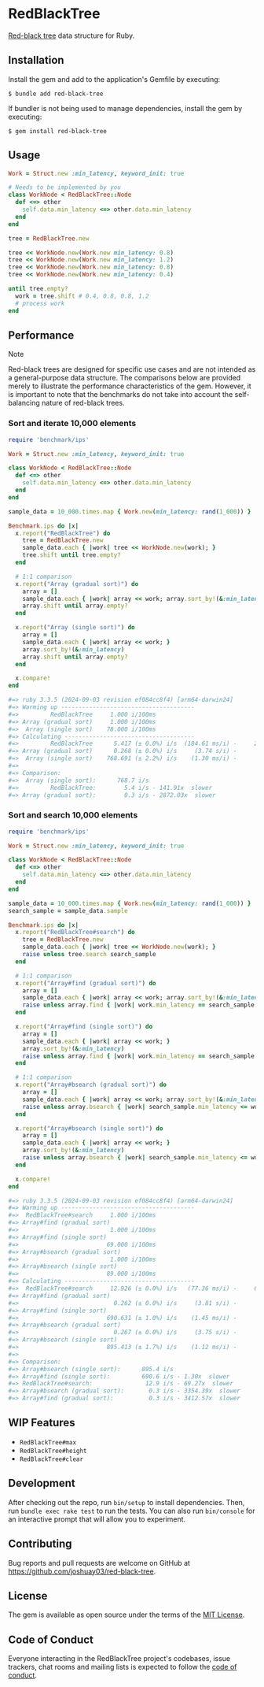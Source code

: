 # RedBlackTree

[Red-black tree](https://en.wikipedia.org/wiki/Red%E2%80%93black_tree) data structure for Ruby.

## Installation

Install the gem and add to the application's Gemfile by executing:

    $ bundle add red-black-tree

If bundler is not being used to manage dependencies, install the gem by executing:

    $ gem install red-black-tree

## Usage

```ruby
Work = Struct.new :min_latency, keyword_init: true

# Needs to be implemented by you
class WorkNode < RedBlackTree::Node
  def <=> other
    self.data.min_latency <=> other.data.min_latency
  end
end

tree = RedBlackTree.new

tree << WorkNode.new(Work.new min_latency: 0.8)
tree << WorkNode.new(Work.new min_latency: 1.2)
tree << WorkNode.new(Work.new min_latency: 0.8)
tree << WorkNode.new(Work.new min_latency: 0.4)

until tree.empty?
  work = tree.shift # 0.4, 0.8, 0.8, 1.2
  # process work
end
```

## Performance

> [!NOTE]
> Red-black trees are designed for specific use cases and are not intended as a general-purpose data structure. The
comparisons below are provided merely to illustrate the performance characteristics of the gem. However, it is important
to note that the benchmarks do not take into account the self-balancing nature of red-black trees.

### Sort and iterate 10,000 elements

```ruby
require 'benchmark/ips'

Work = Struct.new :min_latency, keyword_init: true

class WorkNode < RedBlackTree::Node
  def <=> other
    self.data.min_latency <=> other.data.min_latency
  end
end

sample_data = 10_000.times.map { Work.new(min_latency: rand(1_000)) }

Benchmark.ips do |x|
  x.report("RedBlackTree") do
    tree = RedBlackTree.new
    sample_data.each { |work| tree << WorkNode.new(work); }
    tree.shift until tree.empty?
  end

  # 1:1 comparison
  x.report("Array (gradual sort)") do
    array = []
    sample_data.each { |work| array << work; array.sort_by!(&:min_latency); }
    array.shift until array.empty?
  end

  x.report("Array (single sort)") do
    array = []
    sample_data.each { |work| array << work; }
    array.sort_by!(&:min_latency)
    array.shift until array.empty?
  end

  x.compare!
end

#=> ruby 3.3.5 (2024-09-03 revision ef084cc8f4) [arm64-darwin24]
#=> Warming up --------------------------------------
#=>         RedBlackTree     1.000 i/100ms
#=> Array (gradual sort)     1.000 i/100ms
#=>  Array (single sort)    78.000 i/100ms
#=> Calculating -------------------------------------
#=>         RedBlackTree      5.417 (± 0.0%) i/s  (184.61 ms/i) -     28.000 in   5.172532s
#=> Array (gradual sort)      0.268 (± 0.0%) i/s     (3.74 s/i) -      2.000 in   7.473005s
#=>  Array (single sort)    768.691 (± 2.2%) i/s    (1.30 ms/i) -      3.900k in   5.076337s
#=>
#=> Comparison:
#=>  Array (single sort):      768.7 i/s
#=>         RedBlackTree:        5.4 i/s - 141.91x  slower
#=> Array (gradual sort):        0.3 i/s - 2872.03x  slower
```

### Sort and search 10,000 elements

```ruby
require 'benchmark/ips'

Work = Struct.new :min_latency, keyword_init: true

class WorkNode < RedBlackTree::Node
  def <=> other
    self.data.min_latency <=> other.data.min_latency
  end
end

sample_data = 10_000.times.map { Work.new(min_latency: rand(1_000)) }
search_sample = sample_data.sample

Benchmark.ips do |x|
  x.report("RedBlackTree#search") do
    tree = RedBlackTree.new
    sample_data.each { |work| tree << WorkNode.new(work); }
    raise unless tree.search search_sample
  end

  # 1:1 comparison
  x.report("Array#find (gradual sort)") do
    array = []
    sample_data.each { |work| array << work; array.sort_by!(&:min_latency); }
    raise unless array.find { |work| work.min_latency == search_sample.min_latency }
  end

  x.report("Array#find (single sort)") do
    array = []
    sample_data.each { |work| array << work; }
    array.sort_by!(&:min_latency)
    raise unless array.find { |work| work.min_latency == search_sample.min_latency }
  end

  # 1:1 comparison
  x.report("Array#bsearch (gradual sort)") do
    array = []
    sample_data.each { |work| array << work; array.sort_by!(&:min_latency); }
    raise unless array.bsearch { |work| search_sample.min_latency <= work.min_latency }
  end

  x.report("Array#bsearch (single sort)") do
    array = []
    sample_data.each { |work| array << work; }
    array.sort_by!(&:min_latency)
    raise unless array.bsearch { |work| search_sample.min_latency <= work.min_latency }
  end

  x.compare!
end

#=> ruby 3.3.5 (2024-09-03 revision ef084cc8f4) [arm64-darwin24]
#=> Warming up --------------------------------------
#=>  RedBlackTree#search     1.000 i/100ms
#=> Array#find (gradual sort)
#=>                          1.000 i/100ms
#=> Array#find (single sort)
#=>                         69.000 i/100ms
#=> Array#bsearch (gradual sort)
#=>                          1.000 i/100ms
#=> Array#bsearch (single sort)
#=>                         89.000 i/100ms
#=> Calculating -------------------------------------
#=>  RedBlackTree#search     12.926 (± 0.0%) i/s   (77.36 ms/i) -     65.000 in   5.030736s
#=> Array#find (gradual sort)
#=>                           0.262 (± 0.0%) i/s     (3.81 s/i) -      2.000 in   7.623953s
#=> Array#find (single sort)
#=>                         690.631 (± 1.0%) i/s    (1.45 ms/i) -      3.519k in   5.095823s
#=> Array#bsearch (gradual sort)
#=>                           0.267 (± 0.0%) i/s     (3.75 s/i) -      2.000 in   7.492482s
#=> Array#bsearch (single sort)
#=>                         895.413 (± 1.7%) i/s    (1.12 ms/i) -      4.539k in   5.070590s
#=>
#=> Comparison:
#=> Array#bsearch (single sort):      895.4 i/s
#=> Array#find (single sort):         690.6 i/s - 1.30x  slower
#=> RedBlackTree#search:               12.9 i/s - 69.27x  slower
#=> Array#bsearch (gradual sort):       0.3 i/s - 3354.39x  slower
#=> Array#find (gradual sort):          0.3 i/s - 3412.57x  slower
```

## WIP Features

- `RedBlackTree#max`
- `RedBlackTree#height`
- `RedBlackTree#clear`

## Development

After checking out the repo, run `bin/setup` to install dependencies. Then, run `bundle exec rake test` to run the
tests. You can also run `bin/console` for an interactive prompt that will allow you to experiment.

## Contributing

Bug reports and pull requests are welcome on GitHub at https://github.com/joshuay03/red-black-tree.

## License

The gem is available as open source under the terms of the [MIT License](https://opensource.org/licenses/MIT).

## Code of Conduct

Everyone interacting in the RedBlackTree project's codebases, issue trackers, chat rooms and mailing lists is expected
to follow the [code of conduct](https://github.com/joshuay03/red-black-tree/blob/main/CODE_OF_CONDUCT.md).
